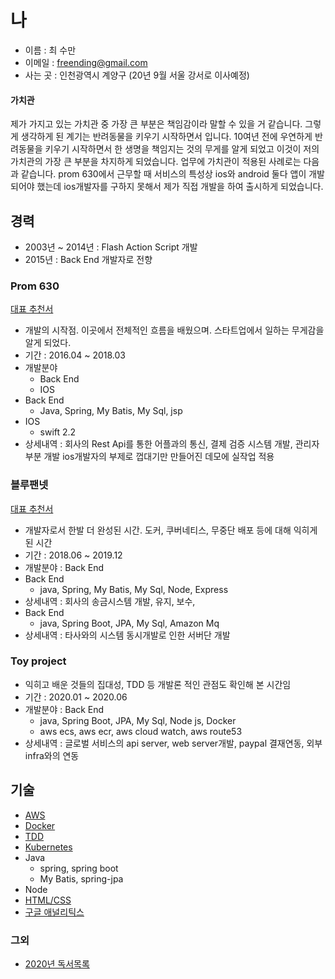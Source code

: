 # 나

- 이름 : 최 수만
- 이메일 : freending@gmail.com
- 사는 곳 : 인천광역시 계양구 (20년 9월 서울 강서로 이사예정)

#### 가치관

제가 가지고 있는 가치관 중 가장 큰 부분은 책임감이라 말할 수 있을 거 같습니다.
그렇게 생각하게 된 계기는 반려동물을 키우기 시작하면서 입니다.
10여년 전에 우연하게 반려동물을 키우기 시작하면서 한 생명을 책임지는 것의 무게를 알게 되었고
이것이 저의 가치관의 가장 큰 부분을 차지하게 되었습니다.
업무에 가치관이 적용된 사례로는 다음과 같습니다.
prom 630에서 근무할 때 서비스의 특성상 ios와 android 둘다 앱이 개발되어야 했는데
ios개발자를 구하지 못해서 제가 직접 개발을 하여 출시하게 되었습니다.

## 경력

- 2003년 ~ 2014년 : Flash Action Script 개발
- 2015년 : Back End 개발자로 전향

### Prom 630

[대표 추천서](Recommendation/추천서_prom630.pdf)

- 개발의 시작점. 이곳에서 전체적인 흐름을 배웠으며. 스타트업에서 일하는 무게감을 알게 되었다.
- 기간 : 2016.04 ~ 2018.03
- 개발분야
  - Back End
  - IOS
- Back End
  - Java, Spring, My Batis, My Sql, jsp
- IOS
  - swift 2.2
- 상세내역 : 회사의 Rest Api를 통한 어플과의 통신, 결제 검증 시스템 개발, 관리자 부분 개발 ios개발자의 부제로 껍대기만 만들어진 데모에 실작업 적용

### 블루팬넷

[대표 추천서](Recommendation/추천서_블루팬넷.pdf)

- 개발자로서 한발 더 완성된 시간. 도커, 쿠버네티스, 무중단 배포 등에 대해 익히게 된 시간
- 기간 : 2018.06 ~ 2019.12
- 개발분야 : Back End
- Back End
  - java, Spring, My Batis, My Sql, Node, Express
- 상세내역 : 회사의 송금시스템 개발, 유지, 보수,
- Back End
  - java, Spring Boot, JPA, My Sql, Amazon Mq
- 상세내역 : 타사와의 시스템 동시개발로 인한 서버단 개발

### Toy project
- 익히고 배운 것들의 집대성, TDD 등 개발론 적인 관점도 확인해 본 시간임
- 기간 : 2020.01 ~ 2020.06
- 개발분야 : Back End
  - java, Spring Boot, JPA, My Sql, Node js, Docker
  - aws ecs, aws ecr, aws cloud watch, aws route53
- 상세내역 : 글로벌 서비스의 api server, web server개발, paypal 결재연동, 외부 infra와의 연동

## 기술

- [AWS](Amazon/Readme.md)
- [Docker](Docker/Readme.md)
- [TDD](TDD/ReadMe.md)
- [Kubernetes](Kubenetes/ReadMe.md)
- Java
  - spring, spring boot
  - My Batis, spring-jpa
- Node
- [HTML/CSS](Front/Readme.md)
- [구글 애널리틱스](google/Readme.md)

### 그외

- [2020년 독서목록](https://github.com/freend/docus/tree/master/Books)


